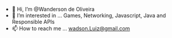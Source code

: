 - 👋 Hi, I’m @Wanderson de Oliveira
- 👀 I’m interested in ...
  Games, Networking, Javascript, Java and Responsible APIs
- 📫 How to reach me ...
  wadson.Luiz@gmail.com

<!---
Wandersmx/Wandersmx is a ✨ special ✨ repository because its `README.md` (this file) appears on your GitHub profile.
You can click the Preview link to take a look at your changes.
--->
